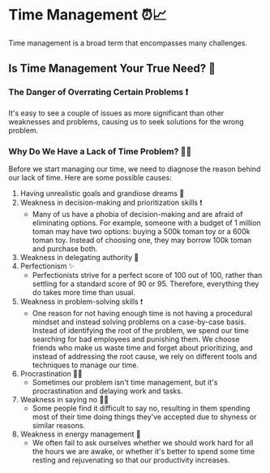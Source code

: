 # Time Management ⏰📈

Time management is a broad term that encompasses many challenges.

## Is Time Management Your True Need? 🤔

### The Danger of Overrating Certain Problems ❗️

It's easy to see a couple of issues as more significant than other weaknesses and problems, causing us to seek solutions for the wrong problem.

### Why Do We Have a Lack of Time Problem? 🤷‍♀️

Before we start managing our time, we need to diagnose the reason behind our lack of time. Here are some possible causes:

1. Having unrealistic goals and grandiose dreams 🌟
2. Weakness in decision-making and prioritization skills ❗️
   - Many of us have a phobia of decision-making and are afraid of eliminating options. For example, someone with a budget of 1 million toman may have two options: buying a 500k toman toy or a 600k toman toy. Instead of choosing one, they may borrow 100k toman and purchase both.
3. Weakness in delegating authority 👥
4. Perfectionism ✨
   - Perfectionists strive for a perfect score of 100 out of 100, rather than settling for a standard score of 90 or 95. Therefore, everything they do takes more time than usual.
5. Weakness in problem-solving skills ❗️
   - One reason for not having enough time is not having a procedural mindset and instead solving problems on a case-by-case basis. Instead of identifying the root of the problem, we spend our time searching for bad employees and punishing them. We choose friends who make us waste time and forget about prioritizing, and instead of addressing the root cause, we rely on different tools and techniques to manage our time.
6. Procrastination 🤦‍♀️
   - Sometimes our problem isn't time management, but it's procrastination and delaying work and tasks.
7. Weakness in saying no 🙅‍♀️
   - Some people find it difficult to say no, resulting in them spending most of their time doing things they've accepted due to shyness or similar reasons.
8. Weakness in energy management 🔋
   - We often fail to ask ourselves whether we should work hard for all the hours we are awake, or whether it's better to spend some time resting and rejuvenating so that our productivity increases.

